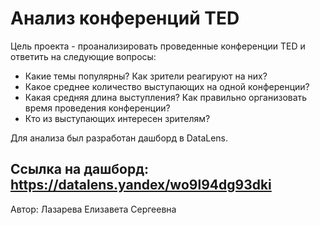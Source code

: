 # Анализ конференций TED


Цель проекта - проанализировать проведенные конференции TED и ответить на следующие вопросы:
- Какие темы популярны? Как зрители реагируют на них?
- Какое среднее количество выступающих на одной конференции?
- Какая средняя длина выступления? Как правильно организовать время проведения конференции?
- Кто из выступающих интересен зрителям?

Для анализа был разработан дашборд в DataLens.

## Ссылка на дашборд: https://datalens.yandex/wo9l94dg93dki

Автор: Лазарева Елизавета Сергеевна
